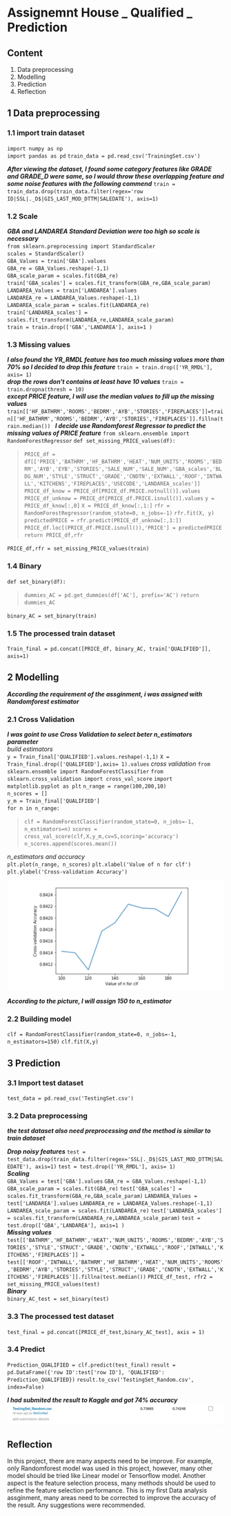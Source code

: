 # Assignemnt House _ Qualified _ Prediction
## Content
1. Data preprocessing
2. Modelling 
3. Prediction
4. Reflection
  
## 1 Data preprocessing
### 1.1 import train dataset
`import numpy as np`  
`import pandas as pd`
`train_data = pd.read_csv('TrainingSet.csv')`

***After viewing the dataset, I found some category features like GRADE and GRADE_D were same, so I would throw these overlapping feature and some noise features with the following commend***
`train = train_data.drop(train_data.filter(regex='row ID|SSL|._D$|GIS_LAST_MOD_DTTM|SALEDATE'), axis=1)`
### 1.2 Scale
***GBA and LANDAREA Standard Deviation were too high so scale is necessary***  
`from sklearn.preprocessing import StandardScaler`   
`scales = StandardScaler()`   
`GBA_Values = train['GBA'].values`   
`GBA_re = GBA_Values.reshape(-1,1)`   
`GBA_scale_param = scales.fit(GBA_re)`   
`train['GBA_scales'] = scales.fit_transform(GBA_re,GBA_scale_param)`   
`LANDAREA_Values = train['LANDAREA'].values`   
`LANDAREA_re = LANDAREA_Values.reshape(-1,1)`   
`LANDAREA_scale_param = scales.fit(LANDAREA_re)`   
`train['LANDAREA_scales'] = scales.fit_transform(LANDAREA_re,LANDAREA_scale_param)`   
`train = train.drop(['GBA','LANDAREA'], axis=1 )`
### 1.3 Missing values
***I also found the YR_RMDL feature has too much missing values more than 70% so I decided to drop this feature***
`train = train.drop(['YR_RMDL'], axis= 1)`  
***drop the rows don't contains at least have 10 values***
`train = train.dropna(thresh = 10)`  
***except PRICE feature, I will use the median values to fill up the missing values***  
`train[['HF_BATHRM','ROOMS','BEDRM','AYB','STORIES','FIREPLACES']]=train[['HF_BATHRM','ROOMS','BEDRM','AYB','STORIES','FIREPLACES']].fillna(train.median()) `
***I decide use Randomforest Regressor to predict the missing values of PRICE feature***
`from sklearn.ensemble import RandomForestRegressor`
`def set_missing_PRICE_values(df): `
>`PRICE_df = df[['PRICE','BATHRM','HF_BATHRM','HEAT','NUM_UNITS','ROOMS','BEDRM','AYB','EYB','STORIES','SALE_NUM','SALE_NUM','GBA_scales','BLDG_NUM','STYLE','STRUCT','GRADE','CNDTN','EXTWALL','ROOF','INTWALL','KITCHENS','FIREPLACES','USECODE','LANDAREA_scales']]`     
`PRICE_df_know = PRICE_df[PRICE_df.PRICE.notnull()].values`
`PRICE_df_unknow = PRICE_df[PRICE_df.PRICE.isnull()].values`
`y = PRICE_df_know[:,0]`
`X = PRICE_df_know[:,1:]`
`rfr = RandomForestRegressor(random_state=0, n_jobs=-1)`
`rfr.fit(X, y)`
`predictedPRICE = rfr.predict(PRICE_df_unknow[:,1:])`  
`PRICE_df.loc[(PRICE_df.PRICE.isnull()),'PRICE'] = predictedPRICE`
`return PRICE_df,rfr`  

`PRICE_df,rfr = set_missing_PRICE_values(train)`
### 1.4 Binary
`def set_binary(df):`
>`dummies_AC = pd.get_dummies(df['AC'], prefix='AC')`
    `return dummies_AC`
    
`binary_AC = set_binary(train)`	
### 1.5 The processed train dataset
`Train_final = pd.concat([PRICE_df, binary_AC, train['QUALIFIED']], axis=1)`
## 2 Modelling
***According the requirement of the assginment, i was assigned with Randomforest estimator***
### 2.1 Cross Validation
***I was goint to use Cross Validation to select beter n_estimators parameter***  
*build estimators*  
`y = Train_final['QUALIFIED'].values.reshape(-1,1)`
`X = Train_final.drop(['QUALIFIED'],axis= 1).values`
*cross validation*
`from sklearn.ensemble import RandomForestClassifier`
`from sklearn.cross_validation import cross_val_score`
`import matplotlib.pyplot as plt`
`n_range = range(100,200,10)`  
`n_scores = []`  
`y_m = Train_final['QUALIFIED']`  
`for n in n_range:`
>`clf = RandomForestClassifier(random_state=0, n_jobs=-1, n_estimators=n)`
`scores = cross_val_score(clf,X,y_m,cv=5,scoring='accuracy')`
`n_scores.append(scores.mean())`

*n_estimators and accuracy*  
`plt.plot(n_range, n_scores)`
`plt.xlabel('Value of n for clf')`
`plt.ylabel('Cross-validation Accuracy')`

![Alt Image Text](images/accuracy.png "accuracy")

***According to the picture, I will assign 150 to n_estimator*** 
### 2.2 Building model
`clf = RandomForestClassifier(random_state=0, n_jobs=-1, n_estimators=150)`
`clf.fit(X,y)`
## 3 Prediction
### 3.1 Import test dataset	
`test_data = pd.read_csv('TestingSet.csv')`
### 3.2 Data preprocessing
***the test dataset also need preprocessing and the method is similar to train dataset***  

***Drop noisy features***
`test = test_data.drop(train_data.filter(regex='SSL|._D$|GIS_LAST_MOD_DTTM|SALEDATE'), axis=1)`
`test = test.drop(['YR_RMDL'], axis= 1)`  
***Scaling***  
`GBA_Values = test['GBA'].values`
`GBA_re = GBA_Values.reshape(-1,1)`
`GBA_scale_param = scales.fit(GBA_re)`
`test['GBA_scales'] = scales.fit_transform(GBA_re,GBA_scale_param)`
`LANDAREA_Values = test['LANDAREA'].values`
`LANDAREA_re = LANDAREA_Values.reshape(-1,1)`
`LANDAREA_scale_param = scales.fit(LANDAREA_re)`
`test['LANDAREA_scales'] = scales.fit_transform(LANDAREA_re,LANDAREA_scale_param)`
`test = test.drop(['GBA','LANDAREA'], axis=1 )`  
***Missing values***
`test[['BATHRM','HF_BATHRM','HEAT','NUM_UNITS','ROOMS','BEDRM','AYB','STORIES','STYLE','STRUCT','GRADE','CNDTN','EXTWALL','ROOF','INTWALL','KITCHENS','FIREPLACES']] = test[['ROOF','INTWALL','BATHRM','HF_BATHRM','HEAT','NUM_UNITS','ROOMS','BEDRM','AYB','STORIES','STYLE','STRUCT','GRADE','CNDTN','EXTWALL','KITCHENS','FIREPLACES']].fillna(test.median())`
`PRICE_df_test, rfr2 = set_missing_PRICE_values(test)`  
***Binary***  
`binary_AC_test = set_binary(test)`
### 3.3 The processed test dataset
`test_final = pd.concat([PRICE_df_test,binary_AC_test], axis = 1)`
### 3.4 Predict
`Prediction_QUALIFIED = clf.predict(test_final)`
`result = pd.DataFrame({'row ID':test['row ID'], 'QUALIFIED': Prediction_QUALIFIED})`
`result.to_csv('TestingSet_Random.csv', index=False)`

***I had submited the result to Kaggle and got 74% accuracy***
![Alt Image Text](images/score.png "score")
## Reflection
In this project, there are many aspects need to be improve. For example, only Randomforest model was used in this project, however, many other model should be tried like Linear model or Tensorflow model. Another aspect is the feature selection process, many methods should be used to refine the feature selection performance. This is my first Data analysis assginment, many areas need to be corrected to improve the accuracy of the result. Any suggestions were recommended.
